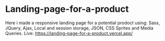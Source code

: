# Landing-page-for-a-product

Here i made a responsive landing page for a potential prodoct using: Sass, JQuery, Ajax, Local and session storage, JSON, CSS Sprites and Media Queries. Live: https://landing-page-for-a-product.vercel.app/
